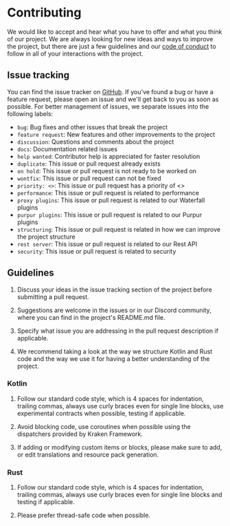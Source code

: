 # Contributing

We would like to accept and hear what you have to offer and what you think of our project. We are always looking for new ideas and ways to improve the project, 
but there are just a few guidelines and our [code of conduct][coc] to follow in all of your interactions with the project.

## Issue tracking

You can find the issue tracker on [GitHub][issues]. If you've found a bug or have a feature request, please open an issue and we'll get back to you as soon as possible.
For better management of issues, we separate issues into the following labels:
* `bug`: Bug fixes and other issues that break the project
* `feature request`: New features and other improvements to the project
* `discussion`: Questions and comments about the project
* `docs`: Documentation related issues
* `help wanted`: Contributor help is appreciated for faster resolution
* `duplicate`: This issue or pull request already exists
* `on hold`: This issue or pull request is not ready to be worked on 
* `wontfix`: This issue or pull request can not be fixed
* `priority: <>`: This issue or pull request has a priority of <>
* `performance`: This issue or pull request is related to performance
* `proxy plugins`: This issue or pull request is related to our Waterfall plugins
* `purpur plugins`: This issue or pull request is related to our Purpur plugins
* `structuring`: This issue or pull request is related in how we can improve the project structure
* `rest server`: This issue or pull request is related to our Rest API 
* `security`: This issue or pull request is related to security

## Guidelines

1. Discuss your ideas in the issue tracking section of the project before submitting a pull request.

1. Suggestions are welcome in the issues or in our Discord community, where you can find in the project's README.md file.

1. Specify what issue you are addressing in the pull request description if applicable.

1. We recommend taking a look at the way we structure Kotlin and Rust code and the way we use it for having a better understanding of the project.

### Kotlin

1. Follow our standard code style, which is 4 spaces for indentation, trailing commas, always use curly braces even for single line blocks, use experimental
contracts when possible, testing if applicable.

1. Avoid blocking code, use coroutines when possible using the dispatchers provided by Kraken Framework.

1. If adding or modifying custom items or blocks, please make sure to add, or edit translations and resource pack generation.

### Rust 

1. Follow our standard code style, which is 4 spaces for indentation, trailing commas, always use curly braces even for single line blocks and testing if applicable.

2. Please prefer thread-safe code when possible.

[issues]: https://git.hexalite.org/java-edition/issues
[coc]: https://git.hexalite.org/java-edition/blob/dev/next/CODE_OF_CONDUCT.md


